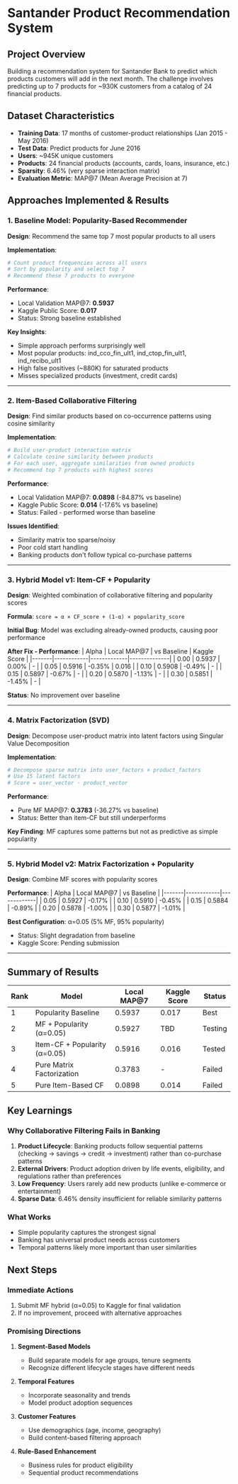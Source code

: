 # Santander Product Recommendation System

## Project Overview
Building a recommendation system for Santander Bank to predict which products customers will add in the next month. The challenge involves predicting up to 7 products for ~930K customers from a catalog of 24 financial products.

## Dataset Characteristics
- **Training Data**: 17 months of customer-product relationships (Jan 2015 - May 2016)
- **Test Data**: Predict products for June 2016
- **Users**: ~945K unique customers
- **Products**: 24 financial products (accounts, cards, loans, insurance, etc.)
- **Sparsity**: 6.46% (very sparse interaction matrix)
- **Evaluation Metric**: MAP@7 (Mean Average Precision at 7)

## Approaches Implemented & Results

### 1. Baseline Model: Popularity-Based Recommender
**Design**: Recommend the same top 7 most popular products to all users

**Implementation**:
```python
# Count product frequencies across all users
# Sort by popularity and select top 7
# Recommend these 7 products to everyone
```

**Performance**:
- Local Validation MAP@7: **0.5937**
- Kaggle Public Score: **0.017**
- Status: Strong baseline established

**Key Insights**:
- Simple approach performs surprisingly well
- Most popular products: ind_cco_fin_ult1, ind_ctop_fin_ult1, ind_recibo_ult1
- High false positives (~880K) for saturated products
- Misses specialized products (investment, credit cards)

---

### 2. Item-Based Collaborative Filtering
**Design**: Find similar products based on co-occurrence patterns using cosine similarity

**Implementation**:
```python
# Build user-product interaction matrix
# Calculate cosine similarity between products
# For each user, aggregate similarities from owned products
# Recommend top 7 products with highest scores
```

**Performance**:
- Local Validation MAP@7: **0.0898** (-84.87% vs baseline)
- Kaggle Public Score: **0.014** (-17.6% vs baseline)
- Status: Failed - performed worse than baseline

**Issues Identified**:
- Similarity matrix too sparse/noisy
- Poor cold start handling
- Banking products don't follow typical co-purchase patterns

---

### 3. Hybrid Model v1: Item-CF + Popularity
**Design**: Weighted combination of collaborative filtering and popularity scores

**Formula**: `score = α × CF_score + (1-α) × popularity_score`

**Initial Bug**: Model was excluding already-owned products, causing poor performance

**After Fix - Performance**:
| Alpha | Local MAP@7 | vs Baseline | Kaggle Score |
|-------|------------|-------------|--------------|
| 0.00 | 0.5937 | 0.00% | - |
| 0.05 | 0.5916 | -0.35% | 0.016 |
| 0.10 | 0.5908 | -0.49% | - |
| 0.15 | 0.5897 | -0.67% | - |
| 0.20 | 0.5870 | -1.13% | - |
| 0.30 | 0.5851 | -1.45% | - |

**Status**: No improvement over baseline

---

### 4. Matrix Factorization (SVD)
**Design**: Decompose user-product matrix into latent factors using Singular Value Decomposition

**Implementation**:
```python
# Decompose sparse matrix into user_factors × product_factors
# Use 15 latent factors
# Score = user_vector · product_vector
```

**Performance**:
- Pure MF MAP@7: **0.3783** (-36.27% vs baseline)
- Status: Better than item-CF but still underperforms

**Key Finding**: MF captures some patterns but not as predictive as simple popularity

---

### 5. Hybrid Model v2: Matrix Factorization + Popularity
**Design**: Combine MF scores with popularity scores

**Performance**:
| Alpha | Local MAP@7 | vs Baseline |
|-------|------------|-------------|
| 0.05 | 0.5927 | -0.17% |
| 0.10 | 0.5910 | -0.45% |
| 0.15 | 0.5884 | -0.89% |
| 0.20 | 0.5878 | -1.00% |
| 0.30 | 0.5877 | -1.01% |

**Best Configuration**: α=0.05 (5% MF, 95% popularity)
- Status: Slight degradation from baseline
- Kaggle Score: Pending submission

---

## Summary of Results

| Rank | Model | Local MAP@7 | Kaggle Score | Status |
|------|-------|-------------|--------------|--------|
| 1 | Popularity Baseline | 0.5937 | 0.017 | Best |
| 2 | MF + Popularity (α=0.05) | 0.5927 | TBD | Testing |
| 3 | Item-CF + Popularity (α=0.05) | 0.5916 | 0.016 | Tested |
| 4 | Pure Matrix Factorization | 0.3783 | - | Failed |
| 5 | Pure Item-Based CF | 0.0898 | 0.014 | Failed |

## Key Learnings

### Why Collaborative Filtering Fails in Banking
1. **Product Lifecycle**: Banking products follow sequential patterns (checking → savings → credit → investment) rather than co-purchase patterns
2. **External Drivers**: Product adoption driven by life events, eligibility, and regulations rather than preferences
3. **Low Frequency**: Users rarely add new products (unlike e-commerce or entertainment)
4. **Sparse Data**: 6.46% density insufficient for reliable similarity patterns

### What Works
- Simple popularity captures the strongest signal
- Banking has universal product needs across customers
- Temporal patterns likely more important than user similarities

## Next Steps

### Immediate Actions
1. Submit MF hybrid (α=0.05) to Kaggle for final validation
2. If no improvement, proceed with alternative approaches

### Promising Directions
1. **Segment-Based Models**
   - Build separate models for age groups, tenure segments
   - Recognize different lifecycle stages have different needs

2. **Temporal Features**
   - Incorporate seasonality and trends
   - Model product adoption sequences

3. **Customer Features**
   - Use demographics (age, income, geography)
   - Build content-based filtering approach

4. **Rule-Based Enhancement**
   - Business rules for product eligibility
   - Sequential product recommendations

